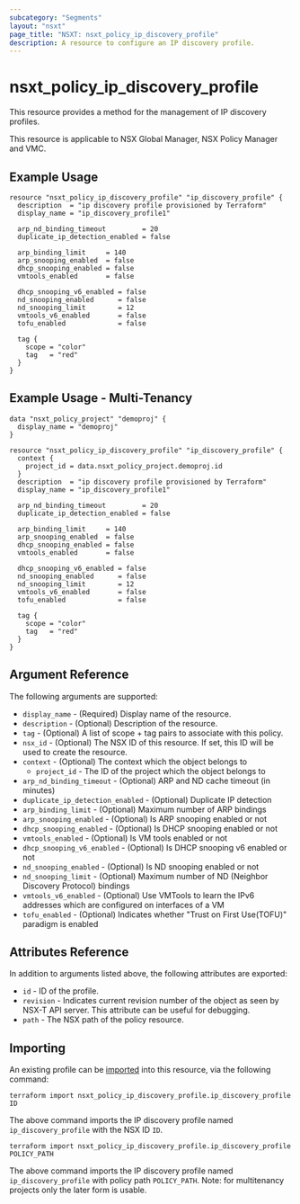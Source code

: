 ```yaml
---
subcategory: "Segments"
layout: "nsxt"
page_title: "NSXT: nsxt_policy_ip_discovery_profile"
description: A resource to configure an IP discovery profile.
---
```


# nsxt_policy_ip_discovery_profile

This resource provides a method for the management of IP discovery profiles.

This resource is applicable to NSX Global Manager, NSX Policy Manager and VMC.

## Example Usage

```hcl
resource "nsxt_policy_ip_discovery_profile" "ip_discovery_profile" {
  description  = "ip discovery profile provisioned by Terraform"
  display_name = "ip_discovery_profile1"

  arp_nd_binding_timeout         = 20
  duplicate_ip_detection_enabled = false

  arp_binding_limit     = 140
  arp_snooping_enabled  = false
  dhcp_snooping_enabled = false
  vmtools_enabled       = false

  dhcp_snooping_v6_enabled = false
  nd_snooping_enabled      = false
  nd_snooping_limit        = 12
  vmtools_v6_enabled       = false
  tofu_enabled             = false

  tag {
    scope = "color"
    tag   = "red"
  }
}
```

## Example Usage - Multi-Tenancy

```hcl
data "nsxt_policy_project" "demoproj" {
  display_name = "demoproj"
}

resource "nsxt_policy_ip_discovery_profile" "ip_discovery_profile" {
  context {
    project_id = data.nsxt_policy_project.demoproj.id
  }
  description  = "ip discovery profile provisioned by Terraform"
  display_name = "ip_discovery_profile1"

  arp_nd_binding_timeout         = 20
  duplicate_ip_detection_enabled = false

  arp_binding_limit     = 140
  arp_snooping_enabled  = false
  dhcp_snooping_enabled = false
  vmtools_enabled       = false

  dhcp_snooping_v6_enabled = false
  nd_snooping_enabled      = false
  nd_snooping_limit        = 12
  vmtools_v6_enabled       = false
  tofu_enabled             = false

  tag {
    scope = "color"
    tag   = "red"
  }
}
```

## Argument Reference

The following arguments are supported:

* `display_name` - (Required) Display name of the resource.
* `description` - (Optional) Description of the resource.
* `tag` - (Optional) A list of scope + tag pairs to associate with this policy.
* `nsx_id` - (Optional) The NSX ID of this resource. If set, this ID will be used to create the resource.
* `context` - (Optional) The context which the object belongs to
    * `project_id` - The ID of the project which the object belongs to
* `arp_nd_binding_timeout` - (Optional) ARP and ND cache timeout (in minutes)
* `duplicate_ip_detection_enabled` - (Optional) Duplicate IP detection
* `arp_binding_limit` - (Optional) Maximum number of ARP bindings
* `arp_snooping_enabled` - (Optional) Is ARP snooping enabled or not
* `dhcp_snooping_enabled` - (Optional) Is DHCP snooping enabled or not
* `vmtools_enabled` - (Optional) Is VM tools enabled or not
* `dhcp_snooping_v6_enabled` - (Optional)  Is DHCP snooping v6 enabled or not
* `nd_snooping_enabled` - (Optional) Is ND snooping enabled or not
* `nd_snooping_limit` - (Optional) Maximum number of ND (Neighbor Discovery Protocol) bindings
* `vmtools_v6_enabled` - (Optional) Use VMTools to learn the IPv6 addresses which are configured on interfaces of a VM
* `tofu_enabled` - (Optional) Indicates whether "Trust on First Use(TOFU)" paradigm is enabled

## Attributes Reference

In addition to arguments listed above, the following attributes are exported:

* `id` - ID of the profile.
* `revision` - Indicates current revision number of the object as seen by NSX-T API server. This attribute can be useful for debugging.
* `path` - The NSX path of the policy resource.

## Importing

An existing profile can be [imported][docs-import] into this resource, via the following command:

[docs-import]: https://www.terraform.io/cli/import

```
terraform import nsxt_policy_ip_discovery_profile.ip_discovery_profile ID
```
The above command imports the IP discovery profile named `ip_discovery_profile` with the NSX ID `ID`.

```
terraform import nsxt_policy_ip_discovery_profile.ip_discovery_profile POLICY_PATH
```
The above command imports the IP discovery profile named `ip_discovery_profile` with policy path `POLICY_PATH`.
Note: for multitenancy projects only the later form is usable.
